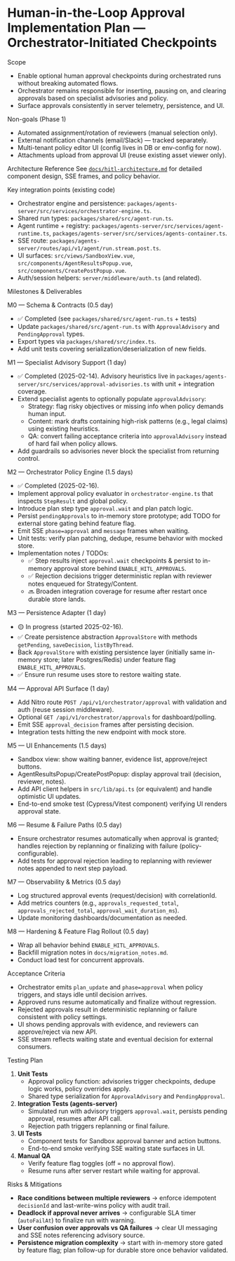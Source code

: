 # Human-in-the-Loop Approval Implementation Plan — Orchestrator-Initiated Checkpoints

Scope
- Enable optional human approval checkpoints during orchestrated runs without breaking automated flows.
- Orchestrator remains responsible for inserting, pausing on, and clearing approvals based on specialist advisories and policy.
- Surface approvals consistently in server telemetry, persistence, and UI.

Non-goals (Phase 1)
- Automated assignment/rotation of reviewers (manual selection only).
- External notification channels (email/Slack) — tracked separately.
- Multi-tenant policy editor UI (config lives in DB or env-config for now).
- Attachments upload from approval UI (reuse existing asset viewer only).

Architecture Reference
See [`docs/hitl-architecture.md`](./hitl-architecture.md) for detailed component design, SSE frames, and policy behavior.

Key integration points (existing code)
- Orchestrator engine and persistence: `packages/agents-server/src/services/orchestrator-engine.ts`.
- Shared run types: `packages/shared/src/agent-run.ts`.
- Agent runtime + registry: `packages/agents-server/src/services/agent-runtime.ts`, `packages/agents-server/src/services/agents-container.ts`.
- SSE route: `packages/agents-server/routes/api/v1/agent/run.stream.post.ts`.
- UI surfaces: `src/views/SandboxView.vue`, `src/components/AgentResultsPopup.vue`, `src/components/CreatePostPopup.vue`.
- Auth/session helpers: `server/middleware/auth.ts` (and related).

Milestones & Deliverables

M0 — Schema & Contracts (0.5 day)
- ✅ Completed (see `packages/shared/src/agent-run.ts` + tests)
- Update `packages/shared/src/agent-run.ts` with `ApprovalAdvisory` and `PendingApproval` types.
- Export types via `packages/shared/src/index.ts`.
- Add unit tests covering serialization/deserialization of new fields.

M1 — Specialist Advisory Support (1 day)
- ✅ Completed (2025-02-14). Advisory heuristics live in `packages/agents-server/src/services/approval-advisories.ts` with unit + integration coverage.
- Extend specialist agents to optionally populate `approvalAdvisory`:
  - Strategy: flag risky objectives or missing info when policy demands human input.
  - Content: mark drafts containing high-risk patterns (e.g., legal claims) using existing heuristics.
  - QA: convert failing acceptance criteria into `approvalAdvisory` instead of hard fail when policy allows.
- Add guardrails so advisories never block the specialist from returning control.

M2 — Orchestrator Policy Engine (1.5 days)
- ✅ Completed (2025-02-16).
- Implement approval policy evaluator in `orchestrator-engine.ts` that inspects `StepResult` and global policy.
- Introduce plan step type `approval.wait` and plan patch logic.
- Persist `pendingApprovals` to in-memory store prototype; add TODO for external store gating behind feature flag.
- Emit SSE `phase=approval` and `message` frames when waiting.
- Unit tests: verify plan patching, dedupe, resume behavior with mocked store.
- Implementation notes / TODOs:
  - ✅ Step results inject `approval.wait` checkpoints & persist to in-memory approval store behind `ENABLE_HITL_APPROVALS`.
  - ✅ Rejection decisions trigger deterministic replan with reviewer notes enqueued for Strategy/Content.
  - 🔜 Broaden integration coverage for resume after restart once durable store lands.

M3 — Persistence Adapter (1 day)
- 🟡 In progress (started 2025-02-16).
- ✅ Create persistence abstraction `ApprovalStore` with methods `getPending`, `saveDecision`, `listByThread`.
- Back `ApprovalStore` with existing persistence layer (initially same in-memory store; later Postgres/Redis) under feature flag `ENABLE_HITL_APPROVALS`.
- ✅ Ensure run resume uses store to restore waiting state.

M4 — Approval API Surface (1 day)
- Add Nitro route `POST /api/v1/orchestrator/approval` with validation and auth (reuse session middleware).
- Optional `GET /api/v1/orchestrator/approvals` for dashboard/polling.
- Emit SSE `approval_decision` frames after persisting decision.
- Integration tests hitting the new endpoint with mock store.

M5 — UI Enhancements (1.5 days)
- Sandbox view: show waiting banner, evidence list, approve/reject buttons.
- AgentResultsPopup/CreatePostPopup: display approval trail (decision, reviewer, notes).
- Add API client helpers in `src/lib/api.ts` (or equivalent) and handle optimistic UI updates.
- End-to-end smoke test (Cypress/Vitest component) verifying UI renders approval state.

M6 — Resume & Failure Paths (0.5 day)
- Ensure orchestrator resumes automatically when approval is granted; handles rejection by replanning or finalizing with failure (policy-configurable).
- Add tests for approval rejection leading to replanning with reviewer notes appended to next step payload.

M7 — Observability & Metrics (0.5 day)
- Log structured approval events (request/decision) with correlationId.
- Add metrics counters (e.g., `approvals_requested_total`, `approvals_rejected_total`, `approval_wait_duration_ms`).
- Update monitoring dashboards/documentation as needed.

M8 — Hardening & Feature Flag Rollout (0.5 day)
- Wrap all behavior behind `ENABLE_HITL_APPROVALS`.
- Backfill migration notes in `docs/migration_notes.md`.
- Conduct load test for concurrent approvals.

Acceptance Criteria
- Orchestrator emits `plan_update` and `phase=approval` when policy triggers, and stays idle until decision arrives.
- Approved runs resume automatically and finalize without regression.
- Rejected approvals result in deterministic replanning or failure consistent with policy settings.
- UI shows pending approvals with evidence, and reviewers can approve/reject via new API.
- SSE stream reflects waiting state and eventual decision for external consumers.

Testing Plan
1. **Unit Tests**
   - Approval policy function: advisories trigger checkpoints, dedupe logic works, policy overrides apply.
   - Shared type serialization for `ApprovalAdvisory` and `PendingApproval`.
2. **Integration Tests (agents-server)**
   - Simulated run with advisory triggers `approval.wait`, persists pending approval, resumes after API call.
   - Rejection path triggers replanning or final failure.
3. **UI Tests**
   - Component tests for Sandbox approval banner and action buttons.
   - End-to-end smoke verifying SSE waiting state surfaces in UI.
4. **Manual QA**
   - Verify feature flag toggles (off = no approval flow).
   - Resume runs after server restart while waiting for approval.

Risks & Mitigations
- **Race conditions between multiple reviewers** → enforce idempotent `decisionId` and last-write-wins policy with audit trail.
- **Deadlock if approval never arrives** → configurable SLA timer (`autoFailAt`) to finalize run with warning.
- **User confusion over approvals vs QA failures** → clear UI messaging and SSE notes referencing advisory source.
- **Persistence migration complexity** → start with in-memory store gated by feature flag; plan follow-up for durable store once behavior validated.
